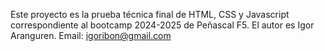 Este proyecto es la prueba técnica final de HTML, CSS y Javascript correspondiente al bootcamp 2024-2025 de Peñascal F5.
El autor es Igor Aranguren. Email: igoribon@gmail.com
